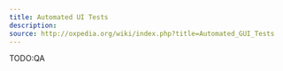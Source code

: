 ```yaml
---
title: Automated UI Tests
description: 
source: http://oxpedia.org/wiki/index.php?title=Automated_GUI_Tests
---
```


TODO:QA

